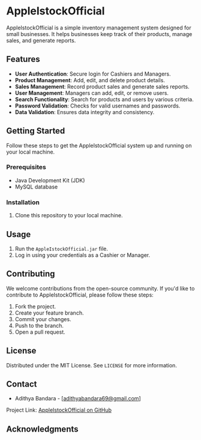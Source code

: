 # AppleIstockOfficial

AppleIstockOfficial is a simple inventory management system designed for small businesses. It helps businesses keep track of their products, manage sales, and generate reports.

## Features

- **User Authentication**: Secure login for Cashiers and Managers.
- **Product Management**: Add, edit, and delete product details.
- **Sales Management**: Record product sales and generate sales reports.
- **User Management**: Managers can add, edit, or remove users.
- **Search Functionality**: Search for products and users by various criteria.
- **Password Validation**: Checks for valid usernames and passwords.
- **Data Validation**: Ensures data integrity and consistency.

## Getting Started

Follow these steps to get the AppleIstockOfficial system up and running on your local machine.

### Prerequisites

- Java Development Kit (JDK)
- MySQL database
  
### Installation

1. Clone this repository to your local machine.

## Usage

1. Run the `AppleIstockOfficial.jar` file.
2. Log in using your credentials as a Cashier or Manager.


## Contributing

We welcome contributions from the open-source community. If you'd like to contribute to AppleIstockOfficial, please follow these steps:

1. Fork the project.
2. Create your feature branch.
3. Commit your changes.
4. Push to the branch.
5. Open a pull request.

## License

Distributed under the MIT License. See `LICENSE` for more information.

## Contact

- Adithya Bandara - [adithyabandara69@gmail.com] 

Project Link: [AppleIstockOfficial on GitHub](https://github.com/AdithyaBandara/AppleIstockOfficial)

## Acknowledgments
